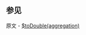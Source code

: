 

## 参见

原文 - [$toDouble(aggregation)]( https://docs.mongodb.com/manual/reference/operator/aggregation/toDouble/ )


